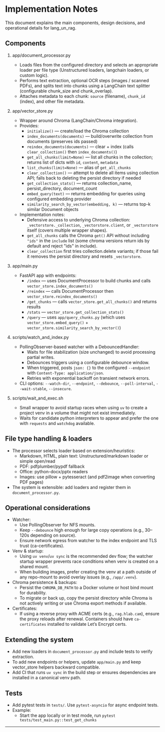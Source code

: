 # Implementation Notes

This document explains the main components, design decisions, and operational details for lang_un_rag.

## Components

1. app/document_processor.py
   - Loads files from the configured directory and selects an appropriate loader per file type (Unstructured loaders, langchain loaders, or custom logic).
   - Performs text extraction, optional OCR steps (images / scanned PDFs), and splits text into chunks using a LangChain text splitter (configurable chunk_size and chunk_overlap).
   - Attaches metadata to each chunk: `source` (filename), `chunk_id` (index), and other file metadata.

2. app/vector_store.py
   - Wrapper around Chroma (LangChain/Chroma integration).
   - Provides:
     - `initialize()` — create/load the Chroma collection
     - `index_documents(documents)` — build/overwrite collection from documents (preserves ids passed)
     - `reindex_documents(documents)` — clear + index (calls `clear_collection()` then `index_documents()`)
     - `get_all_chunks(limit=None)` — list all chunks in the collection; returns list of dicts with `id`, `content`, `metadata`
     - `list_chunks(limit=None)` — alias of `get_all_chunks`
     - `clear_collection()` — attempt to delete all items using collection API; falls back to deleting the persist directory if needed
     - `get_collection_stats()` — returns collection_name, persist_directory, document_count
     - `embed_query(text)` — returns embedding for queries using configured embedding provider
     - `similarity_search_by_vector(embedding, k)` — returns top-k similar Document objects
   - Implementation notes:
     - Defensive access to underlying Chroma collection: `_vectorstore._collection`, `_vectorstore.client`, or `_vectorstore` itself (covers multiple wrapper shapes).
     - `get_all_chunks` calls the Chroma `get()` API without including `"ids"` in the `include` list (some chroma versions return ids by default and reject "ids" in include).
     - `clear_collection` first tries collection.delete variants; if those fail it removes the persist directory and resets `_vectorstore`.

3. app/main.py
   - FastAPI app with endpoints:
     - `/index` — uses DocumentProcessor to build chunks and calls `vector_store.index_documents()`
     - `/reindex` — calls DocumentProcessor then `vector_store.reindex_documents()`
     - `/get_chunks` — calls `vector_store.get_all_chunks()` and returns results
     - `/stats` — `vector_store.get_collection_stats()`
     - `/query` — uses `app/query_chunks.py` (which uses `vector_store.embed_query()` + `vector_store.similarity_search_by_vector()`)

4. scripts/watch_and_index.py
   - PollingObserver-based watcher with a DebouncedHandler:
     - Waits for file stabilization (size unchanged) to avoid processing partial writes.
     - Debounces triggers using a configurable debounce window.
     - When triggered, posts `json: {}` to the configured `--endpoint` with `Content-Type: application/json`.
     - Retries with exponential backoff on transient network errors.
   - CLI options: `--watch-dir`, `--endpoint`, `--debounce`, `--poll-interval`, `--wait-stable`, `--insecure`.

5. scripts/wait_and_exec.sh
   - Small wrapper to avoid startup races when using `uv` to create a project venv in a volume that might not exist immediately.
   - Waits for candidate python interpreters to appear and prefer the one with `requests` and `watchdog` available.

## File type handling & loaders

- The processor selects loader based on extension/heuristics:
  - Markdown, HTML, plain text: Unstructured/markdown loader or simple open/read
  - PDF: pdfplumber/pypdf fallback
  - Office: python-docx/pptx readers
  - Images: use pillow + pytesseract (and pdf2image when converting PDF pages)
- The system is extensible: add loaders and register them in `document_processor.py`.

## Operational considerations

- Watcher:
  - Use PollingObserver for NFS mounts.
  - Keep `--debounce` high enough for large copy operations (e.g., 30–120s depending on source).
  - Ensure network egress from watcher to the index endpoint and TLS trust (ca-certificates).
- Venv & startup:
  - Using `uv venv`/`uv sync` is the recommended dev flow; the watcher startup wrapper prevents race conditions when venv is created on a shared mount.
  - When building images, prefer creating the venv at a path outside of any repo-mount to avoid overlay issues (e.g., `/app/.venv`).
- Chroma persistence & backups:
  - Persist the `CHROMA_DB_PATH` to a Docker volume or host bind mount for durability.
  - To migrate or back up, copy the persist directory while Chroma is not actively writing or use Chroma export methods if available.
- Certificates:
  - If using a reverse proxy with ACME certs (e.g., `rag.hlab.cam`), ensure the proxy reloads after renewal. Containers should have `ca-certificates` installed to validate Let’s Encrypt certs.

## Extending the system

- Add new loaders in `document_processor.py` and include tests to verify extraction.
- To add new endpoints or helpers, update `app/main.py` and keep vector_store helpers backward compatible.
- Add CI that runs `uv sync` in the build step or ensures dependencies are installed in a canonical venv path.

## Tests

- Add pytest tests in `tests/`. Use `pytest-asyncio` for async endpoint tests.
- Example:
  - Start the app locally or in test mode, run `pytest tests/test_main.py::test_get_chunks`

---
